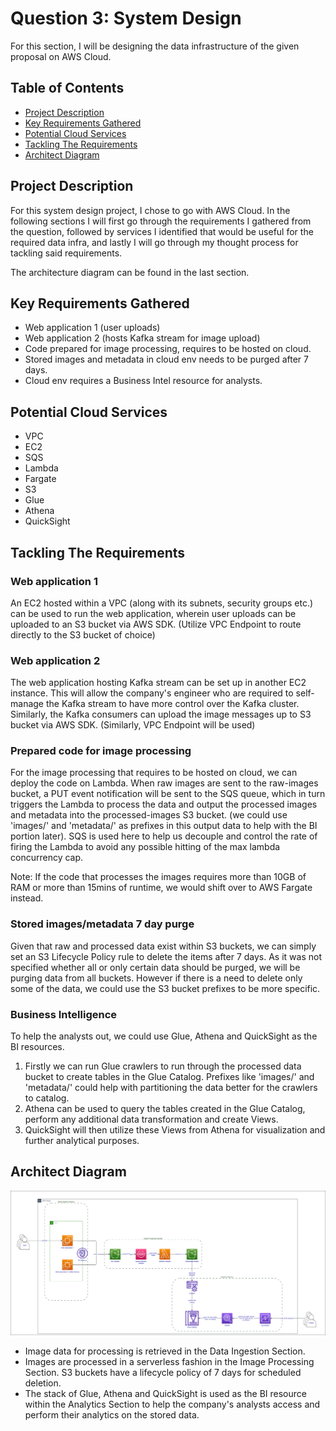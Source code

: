 # Question 3: System Design

For this section, I will be designing the data infrastructure of the given proposal on AWS Cloud. 

## Table of Contents

- [Project Description](#project-description)
- [Key Requirements Gathered](#key-requirements-gathered)
- [Potential Cloud Services](#potential-cloud-services)
- [Tackling The Requirements](#tackling-the-requirements)
- [Architect Diagram](#architect-diagram)

## Project Description

For this system design project, I chose to go with AWS Cloud. In the following sections I will first go through the requirements I gathered from the question, followed by services I identified that would be useful for the required data infra, and lastly I will go through my thought process for tackling said requirements.

The architecture diagram can be found in the last section.


## Key Requirements Gathered
- Web application 1 (user uploads)
- Web application 2 (hosts Kafka stream for image upload)
- Code prepared for image processing, requires to be hosted on cloud.
- Stored images and metadata in cloud env needs to be purged after 7 days.
- Cloud env requires a Business Intel resource for analysts.

## Potential Cloud Services
- VPC
- EC2
- SQS
- Lambda
- Fargate
- S3
- Glue
- Athena
- QuickSight

## Tackling The Requirements
### Web application 1
An EC2 hosted within a VPC (along with its subnets, security groups etc.) can be used to run the web application, wherein user uploads can be uploaded to an S3 bucket via AWS SDK. (Utilize VPC Endpoint to route directly to the S3 bucket of choice)

### Web application 2
The web application hosting Kafka stream can be set up in another EC2 instance. This will allow the company's engineer who are required to self-manage the Kafka stream to have more control over the Kafka cluster. Similarly, the Kafka consumers can upload the image messages up to S3 bucket via AWS SDK. (Similarly, VPC Endpoint will be used)

### Prepared code for image processing
For the image processing that requires to be hosted on cloud, we can deploy the code on Lambda. When raw images are sent to the raw-images bucket, a PUT event notification will be sent to the SQS queue, which in turn triggers the Lambda to process the data and output the processed images and metadata into the processed-images S3 bucket. (we could use 'images/' and 'metadata/' as prefixes in this output data to help with the BI portion later). SQS is used here to help us decouple and control the rate of firing the Lambda to avoid any possible hitting of the max lambda concurrency cap.

Note: If the code that processes the images requires more than 10GB of RAM or more than 15mins of runtime, we would shift over to AWS Fargate instead.

### Stored images/metadata 7 day purge
Given that raw and processed data exist within S3 buckets, we can simply set an S3 Lifecycle Policy rule to delete the items after 7 days. As it was not specified whether all or only certain data should be purged, we will be purging data from all buckets. However if there is a need to delete only some of the data, we could use the S3 bucket prefixes to be more specific.

### Business Intelligence
To help the analysts out, we could use Glue, Athena and QuickSight as the BI resources.
1. Firstly we can run Glue crawlers to run through the processed data bucket to create tables in the Glue Catalog. Prefixes like 'images/' and 'metadata/' could help with partitioning the data better for the crawlers to catalog.
2. Athena can be used to query the tables created in the Glue Catalog, perform any additional data transformation and create Views.
3. QuickSight will then utilize these Views from Athena for visualization and further analytical purposes.

## Architect Diagram
![Cloud Data Diagram](architect.png)
- Image data for processing is retrieved in the Data Ingestion Section.
- Images are processed in a serverless fashion in the Image Processing Section. S3 buckets have a lifecycle policy of 7 days for scheduled deletion.
- The stack of Glue, Athena and QuickSight is used as the BI resource within the Analytics Section to help the company's analysts access and perform their analytics on the stored data.